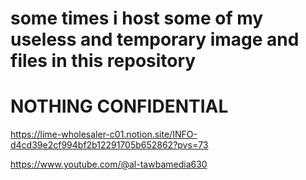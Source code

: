 # some times i host some of my useless and temporary image and files in this repository 
# NOTHING CONFIDENTIAL 
https://lime-wholesaler-c01.notion.site/INFO-d4cd39e2cf994bf2b12291705b652862?pvs=73 


https://www.youtube.com/@al-tawbamedia630

